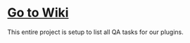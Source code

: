 # [Go to Wiki](https://github.com/dplugins/testing/wiki)

This entire project is setup to list all QA tasks for our plugins.
